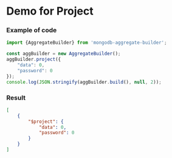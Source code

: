 # Demo for Project

### Example of code

```typescript
import {AggregateBuilder} from 'mongodb-aggregate-builder';

const aggBuilder = new AggregateBuilder();
aggBuilder.project({
    "data": 0,
    "password": 0
});
console.log(JSON.stringify(aggBuilder.build(), null, 2));
```

### Result

```json
[
    {
        "$project": {
            "data": 0,
            "password": 0
        }
    }
]
```
